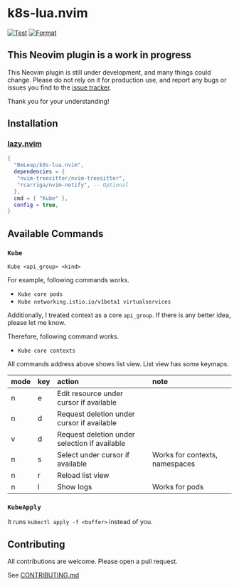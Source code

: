 # k8s-lua.nvim

[![Test](https://github.com/BeLeap/k8s-lua.nvim/actions/workflows/test.yaml/badge.svg)](https://github.com/BeLeap/k8s-lua.nvim/actions/workflows/test.yaml)
[![Format](https://github.com/BeLeap/k8s-lua.nvim/actions/workflows/format.yaml/badge.svg)](https://github.com/BeLeap/k8s-lua.nvim/actions/workflows/format.yaml)

## This Neovim plugin is a work in progress

This Neovim plugin is still under development, and many things could change.
Please do not rely on it for production use,
and report any bugs or issues you find to the [issue tracker](https://github.com/BeLeap/k8s-lua.nvim/issues).

Thank you for your understanding!

## Installation

### [lazy.nvim](https://github.com/folke/lazy.nvim)

```lua
{
  "BeLeap/k8s-lua.nvim",
  dependencies = {
   "nvim-treesitter/nvim-treesitter",
   "rcarriga/nvim-notify", -- Optional
  },
  cmd = { "Kube" },
  config = true,
}
```

## Available Commands

### `Kube`

```vim
Kube <api_group> <kind>
```

For example, following commands works.

- `Kube core pods`
- `Kube networking.istio.io/v1beta1 virtualservices`

Additionally, I treated context as a core `api_group`.
If there is any better idea, please let me know.

Therefore, following command works.

- `Kube core contexts`

All commands address above shows list view.
List view has some keymaps.

| mode | key | action                                         | note                           |
|:-----|:----|:-----------------------------------------------|:-------------------------------|
| n    | e   | Edit resource under cursor if available        |                                |
| n    | d   | Request deletion under cursor if available     |                                |
| v    | d   | Request deletion under selection if available  |                                |
| n    | s   | Select under cursor if available               | Works for contexts, namespaces |
| n    | r   | Reload list view                               |                                |
| n    | l   | Show logs                                      | Works for pods                 |

### `KubeApply`

It runs `kubectl apply -f <buffer>` instead of you.

## Contributing

All contributions are welcome.
Please open a pull request.

See [CONTRIBUTING.md](CONTRIBUTING.md)
